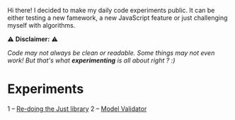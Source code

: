 Hi there! I decided to make my daily code experiments public. It can be either testing a new famework, a new JavaScript feature or just challenging myself with algorithms.

⚠️ **Disclaimer:** ⚠️

_Code may not always be clean or readable. Some things may not even work!_
_But that's what **experimenting** is all about right ? :)_

# Experiments

1 – [Re-doing the Just library](https://github.com/dcamilleri/experiments/tree/master/redoing-just)
2 – [Model Validator](https://github.com/dcamilleri/experiments/tree/master/model-validator)